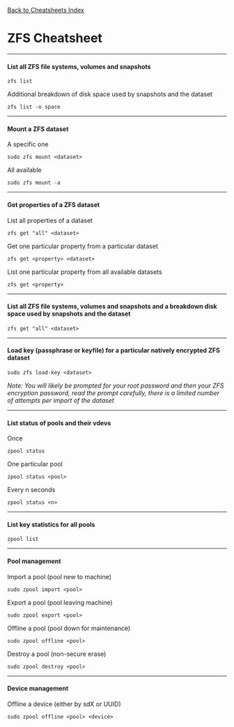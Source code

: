 [Back to Cheatsheets Index](README.md)
# ZFS Cheatsheet

---

#### List all ZFS file systems, volumes and snapshots

`zfs list`

Additional breakdown of disk space used by snapshots and the dataset  

`zfs list -o space`

---

#### Mount a ZFS dataset
A specific one

`sudo zfs mount <dataset>`

All available

`sudo zfs mount -a`

---

#### Get properties of a ZFS dataset 

List all properties of a dataset

`zfs get "all" <dataset>`

Get one particular property from a particular dataset

`zfs get <property> <dataset>`

List one particular property from all available datasets

`zfs get <property>`

---

#### List all ZFS file systems, volumes and snapshots and a breakdown disk space used by snapshots and the dataset  

`zfs get "all" <dataset>`

---

#### Load key (passphrase or keyfile) for a particular natively encrypted ZFS dataset

`sudo zfs load-key <dataset>`

_Note: You will likely be prompted for your root password and then your ZFS encryption password, read the prompt carefully, there is a limited number of attempts per import of the dataset_

---

#### List status of pools and their vdevs  

Once

`zpool status`

One particular pool

`zpool status <pool>`

Every n seconds

`zpool status <n>`

---


#### List key statistics for all pools  

`zpool list`

---

#### Pool management

Import a pool (pool new to machine)

`sudo zpool import <pool>`

Export a pool (pool leaving machine)

`sudo zpool export <pool>`

Offline a pool (pool down for maintenance)

`sudo zpool offline <pool>`

Destroy a pool (non-secure erase)

`sudo zpool destroy <pool>`

---

#### Device management

Offline a device (either by sdX or UUID)

`sudo zpool offline <pool> <device>`
